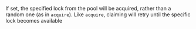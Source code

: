 If set, the specified lock from the pool will be acquired, rather
than a random one (as in `acquire`). Like `acquire`, claiming will retry
until the specific lock becomes available
